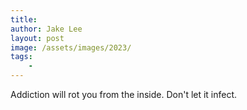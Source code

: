 ```yaml
---
title: 
author: Jake Lee
layout: post
image: /assets/images/2023/
tags:
    - 
---
```


Addiction will rot you from the inside. Don't let it infect.